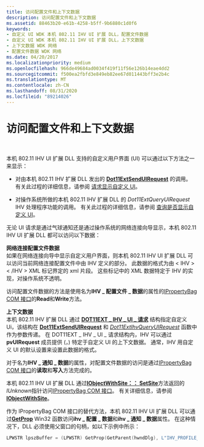 ```yaml
---
title: 访问配置文件和上下文数据
description: 访问配置文件和上下文数据
ms.assetid: 88463b20-e61b-4258-b5ff-9b6880c1d0f6
keywords:
- 自定义 UI WDK 本机 802.11 IHV UI 扩展 DLL，配置文件数据
- 自定义 UI WDK 本机 802.11 IHV UI 扩展 DLL，上下文数据
- 上下文数据 WDK 网络
- 配置文件数据 WDK 网络
ms.date: 04/20/2017
ms.localizationpriority: medium
ms.openlocfilehash: 966de49684ad0034f419f11f56e126b14eae4dd2
ms.sourcegitcommit: f500ea2fbfd3e849eb82ee67d011443bff3e2b4c
ms.translationtype: MT
ms.contentlocale: zh-CN
ms.lasthandoff: 08/31/2020
ms.locfileid: "89214026"
---
```

# <a name="accessing-profile-and-context-data"></a>访问配置文件和上下文数据




 

本机 802.11 IHV UI 扩展 DLL 支持的自定义用户界面 (UI) 可以通过以下方法之一来显示：

-   对由本机 802.11 IHV 扩展 DLL 发出的 [**Dot11ExtSendUIRequest**](/windows-hardware/drivers/ddi/wlanihv/nc-wlanihv-dot11ext_send_ui_request) 的调用。 有关此过程的详细信息，请参阅 [请求显示自定义 UI](requesting-the-display-of-a-custom-ui.md)。

-   对操作系统所做的本机 802.11 IHV 扩展 DLL 的 *Dot11ExtQueryUIRequest* IHV 处理程序功能的调用。 有关此过程的详细信息，请参阅 [查询是否显示自定义 UI](querying-for-the-display-of-a-custom-ui.md)。

无论 UI 请求是通过气球通知还是通过操作系统的网络连接向导显示，本机 802.11 IHV UI 扩展 DLL 都可以访问以下数据：

<a href="" id="network-connection-profile-data"></a>**网络连接配置文件数据**  
如果在网络连接向导中显示自定义用户界面，则本机 802.11 IHV UI 扩展 DLL 可以访问当前网络连接配置文件中由 IHV 定义的部分。 此数据的格式为由 &lt; IHV &gt; &lt; /IHV &gt; XML 标记界定的 xml 片段。 这些标记中的 XML 数据特定于 IHV 的实现，对操作系统不透明。

访问配置文件数据的方法是使用名为**IHV \_ 配置文件 \_ 数据**的属性的[IPropertyBag COM 接口](https://go.microsoft.com/fwlink/p/?linkid=56610)的**Read**和**Write**方法。

<a href="" id="context-data"></a>**上下文数据**  
本机 802.11 IHV 扩展 DLL 通过 [**DOT11EXT \_ IHV \_ UI \_ 请求**](/windows-hardware/drivers/ddi/wlanihv/ns-wlanihv-_dot11ext_ihv_ui_request) 结构指定自定义 Ui，该结构在 [**Dot11ExtSendUIRequest**](/windows-hardware/drivers/ddi/wlanihv/nc-wlanihv-dot11ext_send_ui_request) 和 [*Dot11ExtIhvQueryUIRequest*](/windows-hardware/drivers/ddi/wlanihv/nc-wlanihv-dot11extihv_query_ui_request) 函数中作为参数传递。 在 DOT11EXT \_ IHV \_ UI \_ 请求结构内，IHV 可以通过 **pvUIRequest** 成员提供 (，) 特定于自定义 UI 的上下文数据。 通常，IHV 用自定义 UI 的默认设置来设置此数据的格式。

对于名为**IHV \_ 通知 \_ 数据**的属性，对配置文件数据的访问是通过[IPropertyBag COM 接口](https://go.microsoft.com/fwlink/p/?linkid=56610)的**读取**和**写入**方法完成的。

本机 802.11 IHV UI 扩展 DLL 通过[**IObjectWithSite：： SetSite**](/windows/desktop/api/ocidl/nf-ocidl-iobjectwithsite-setsite)方法返回的*IUnknown*指针访问[IPropertyBag COM 接口](https://go.microsoft.com/fwlink/p/?linkid=56610)。 有关详细信息，请参阅 [**IObjectWithSite**](/windows/desktop/api/ocidl/nn-ocidl-iobjectwithsite)。

作为 IPropertyBag COM 接口的替代方法，本机 802.11 IHV UI 扩展 DLL 可以通过[**GetProp**](/windows/desktop/api/winuser/nf-winuser-getpropa) Win32 函数访问**ihv \_ 配置 \_ 数据**和**ihv \_ 通知 \_ 数据**属性。 在这种情况下，DLL 必须使用父窗口的句柄，如以下示例中所示：

```C++
LPWSTR lpszBuffer = (LPWSTR) GetProp(GetParent(hwndDlg), L"IHV_PROFILE_DATA");
```

 

 